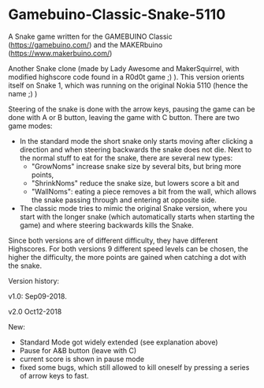 # Gamebuino-Classic-Snake-5110
A Snake game written for the GAMEBUINO Classic (https://gamebuino.com/) and the MAKERbuino (https://www.makerbuino.com/) 

Another Snake clone (made by Lady Awesome and MakerSquirrel, with modified highscore code found in a R0d0t game ;) ).
This version orients itself on Snake 1, which was running on the original Nokia 5110 (hence the name ;) )

Steering of the snake is done with the arrow keys, pausing the game can be done with A or B button, leaving the game with C button.
There are two game modes:

- In the standard mode the short snake only starts moving after clicking a direction and when steering backwards the snake does not die. Next to the normal stuff to eat for the snake, there are several new types:
  - "GrowNoms" increase snake size by several bits, but bring more points,
  - "ShrinkNoms" reduce the snake size, but lowers score a bit and
  - "WallNoms": eating a piece removes a bit from the wall, which allows the snake passing through and entering at opposite side.
- The classic mode tries to mimic the original Snake version, where you start with the longer snake (which automatically starts when starting the game) and where steering backwards kills the Snake.

Since both versions are of different difficulty, they have different Highscores.  For both versions 9 different speed levels can be chosen, the higher the difficulty, the more points are gained when catching a dot with the snake.


Version history:

v1.0: Sep09-2018.

v2.0 Oct12-2018

New:

- Standard Mode got widely extended (see explanation above)
- Pause for A&B button (leave with C)
- current score is shown in pause mode
- fixed some bugs, which still allowed to kill oneself by pressing a series of arrow keys to fast.
